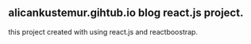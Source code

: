 ## alicankustemur.gihtub.io blog react.js project.

this project created with using react.js and reactboostrap.